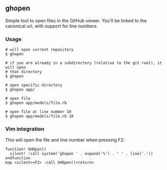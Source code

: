 ## ghopen

Simple tool to open files in the GitHub viewer. You'll be linked to the
canonical url, with support for line numbers.

### Usage

```
# will open current repository
$ ghopen

# if you are already in a subdirectory (relative to the git root), it will open
# that directory
$ ghopen

# open specific directory
$ ghopen app/

# open file
$ ghopen app/models/file.rb

# open file at line number 10
$ ghopen app/models/file.rb 10
```

### Vim integration

This will open the file and line number when pressing F2:

```
function! GHOpen()
  silent! :call system('ghopen ' . expand('%') . ' ' . line('.'))
endfunction
map <silent><F2> :call GHOpen()<return>
```
